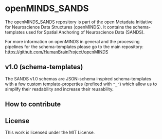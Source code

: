# openMINDS_SANDS

The openMINDS_SANDS repository is part of the open Metadata 
Initiative for Neuroscience Data Structures (openMINDS). It contains the 
schema-templates used for Spatial Anchoring of Neuroscience Data (SANDS).

For more information on openMINDS in general and the processing pipelines for the schema-templates please go to the main repository: https://github.com/HumanBrainProject/openMINDS

## v1.0 (schema-templates)
The SANDS v1.0 schemas are JSON-schema inspired schema-templates with a few custom template-properties (prefixed with `"_"`) which allow us to simplify their readability and increase their reusability.

## How to contribute


## License
This work is licensed under the MIT License.
